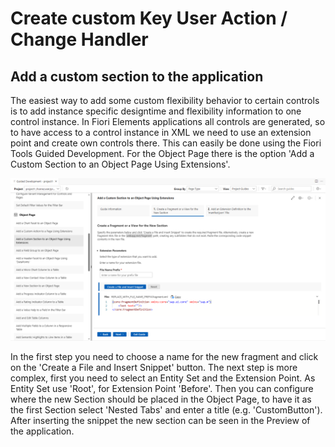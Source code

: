 # Create custom Key User Action / Change Handler

## Add a custom section to the application

The easiest way to add some custom flexibility behavior to certain controls is to add instance specific designtime and flexibility information to one control instance. In Fiori Elements applications all controls are generated, so to have access to a control instance in XML we need to use an extension point and create own controls there. This can easily be done using the Fiori Tools Guided Development. For the Object Page there is the option 'Add a Custom Section to an Object Page Using Extensions'.

![Add Custom Section Generator](img/AddCustomSection.png)

In the first step you need to choose a name for the new fragment and click on the 'Create a File and Insert Snippet' button. The next step is more complex, first you need to select an Entity Set and the Extension Point. As Entity Set use 'Root', for Extension Point 'Before'. Then you can configure where the new Section should be placed in the Object Page, to have it as the first Section select 'Nested Tabs' and enter a title (e.g. 'CustomButton'). After inserting the snippet the new section can be seen in the Preview of the application.
